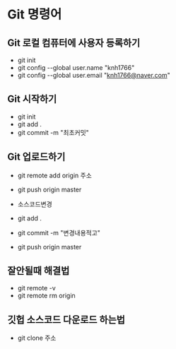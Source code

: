 # Git 명령어

## Git 로컬 컴퓨터에 사용자 등록하기

- git init
- git config --global user.name "knh1766"
- git config --global user.email "knh1766@naver.com"

## Git 시작하기

- git init
- git add .
- git commit -m "최초커밋"

## Git 업로드하기

- git remote add origin 주소
- git push origin master

- 소스코드변경
- git add .
- git commit -m "변경내용적고"
- git push origin master

## 잘안될때 해결법

- git remote -v
- git remote rm origin

## 깃헙 소스코드 다운로드 하는법

- git clone 주소
